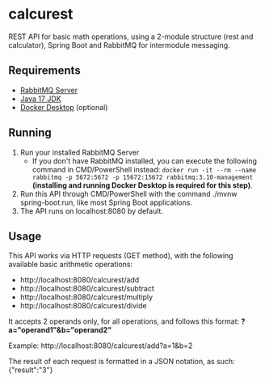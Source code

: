 # calcurest
REST API for basic math operations, using a 2-module structure (rest and calculator), Spring Boot and RabbitMQ for intermodule messaging.


## Requirements
- [RabbitMQ Server](https://www.rabbitmq.com/download.html)
- [Java 17 JDK](https://www.oracle.com/java/technologies/javase/jdk17-archive-downloads.html)
- [Docker Desktop](https://docs.docker.com/desktop/windows/install/) (optional)

## Running
1. Run your installed RabbitMQ Server
   - If you don't have RabbitMQ installed, you can execute the following command in CMD/PowerShell instead: `docker run -it --rm --name rabbitmq -p 5672:5672 -p 15672:15672 rabbitmq:3.10-management` **(installing and running Docker Desktop is required for this step)**.
2. Run this API through CMD/PowerShell with the command ./mvnw spring-boot:run, like most Spring Boot applications.
3. The API runs on localhost:8080 by default.

## Usage
This API works via HTTP requests (GET method), with the following available basic arithmetic operations:

- http://localhost:8080/calcurest/add
- http://localhost:8080/calcurest/subtract
- http://localhost:8080/calcurest/multiply
- http://localhost:8080/calcurest/divide

It accepts 2 operands only, for all operations, and follows this format: **?a="operand1"&b="operand2"**

Example: http://localhost:8080/calcurest/add?a=1&b=2

The result of each request is formatted in a JSON notation, as such: {"result":"3"}
